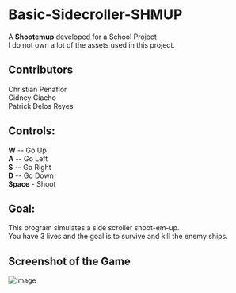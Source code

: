 # Basic-Sidecroller-SHMUP
A **Shootemup** developed for a School Project <br />
I do not own a lot of the assets used in this project. 


## Contributors
Christian Penaflor <br />
Cidney Ciacho <br />
Patrick Delos Reyes


## Controls:
**W** -- Go Up <br />
**A** -- Go Left <br />
**S** -- Go Right <br />
**D** -- Go Down <br />
**Space** - Shoot 

## Goal:
This program simulates a side scroller shoot-em-up. <br />
You have 3 lives and the goal is to survive and kill the enemy ships. 



## Screenshot of the Game
![image](https://user-images.githubusercontent.com/42732095/145702241-1b9e0e98-ac80-42f3-b00d-5f65da06457f.png)
